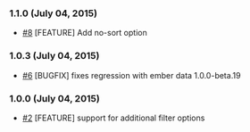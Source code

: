### 1.1.0 (July 04, 2015)

- [#8](https://github.com/lazybensch/ember-cli-filter-by-query/pull/8) [FEATURE] Add no-sort option

### 1.0.3 (July 04, 2015)

- [#6](https://github.com/lazybensch/ember-cli-filter-by-query/pull/6) [BUGFIX] fixes regression with ember data 1.0.0-beta.19

### 1.0.0 (July 04, 2015)

- [#2](https://github.com/lazybensch/ember-cli-filter-by-query/pull/2) [FEATURE] support for additional filter options
